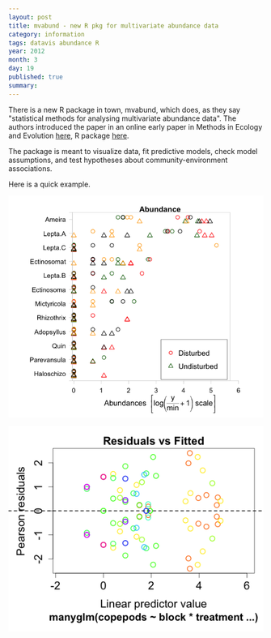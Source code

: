 ```yaml
--- 
layout: post
title: mvabund - new R pkg for multivariate abundance data
category: information
tags: datavis abundance R
year: 2012
month: 3
day: 19
published: true
summary: 
---
```


There is a new R package in town, mvabund, which does, as they say "statistical methods for analysing multivariate abundance data".  The authors introduced the paper in an online early paper in Methods in Ecology and Evolution [here][], R package [here][here2]. 

The package is meant to visualize data, fit predictive models, check model assumptions, and test hypotheses about community-environment associations. 

Here is a quick example. 

<script src="https://gist.github.com/2112141.js?file=mvabund.r"></script>

![mvabund1](/images/posts/mvabund1.png)

![mvabund2](/images/posts/mvabund2.png)


[here]: http://onlinelibrary.wiley.com/doi/10.1111/j.2041-210X.2012.00190.x/full 
[here2]: http://cran.r-project.org/web/packages/mvabund/index.html